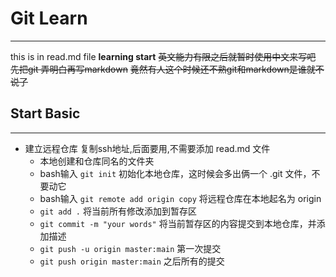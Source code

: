 # Git Learn

---
this is in read.md file 
**learning start**
~~英文能力有限之后就暂时使用中文来写吧~~
~~先把git 弄明白再写markdown~~
~~竟然有人这个时候还不熟git和markdown是谁就不说了~~

## Start Basic

---
* 建立远程仓库 复制ssh地址,后面要用,不需要添加 read.md 文件
    * 本地创建和仓库同名的文件夹
    * bash输入 `git init` 初始化本地仓库，这时候会多出俩一个 .git 文件，不要动它
    * bash输入 `git remote add origin copy` 将远程仓库在本地起名为 origin
    * `git add .` 将当前所有修改添加到暂存区
    * `git commit -m "your words"` 将当前暂存区的内容提交到本地仓库，并添加描述
    * `git push -u origin master:main` 第一次提交
    * `git push origin master:main` 之后所有的提交

